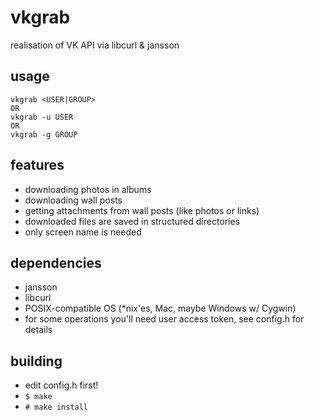# vkgrab
realisation of VK API via libcurl &amp; jansson

## usage
```
vkgrab <USER|GROUP>
OR
vkgrab -u USER
OR
vkgrab -g GROUP
```

## features
* downloading photos in albums
* downloading wall posts
* getting attachments from wall posts (like photos or links)
* downloaded files are saved in structured directories
* only screen name is needed

## dependencies
* jansson
* libcurl
* POSIX-compatible OS (*nix'es, Mac, maybe Windows w/ Cygwin)
* for some operations you'll need user access token, see config.h for details

## building
- edit config.h first!
- ```$ make```
- ```# make install```
